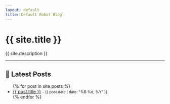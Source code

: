 ```yaml
---
layout: default
title: Default Robot Blog
---
```


# {{ site.title }}

{{ site.description }}

---

## 📝 Latest Posts

<ul>
  {% for post in site.posts %}
    <li>
      <a href="{{ post.url | relative_url }}">{{ post.title }}</a>
      <small>– {{ post.date | date: "%B %d, %Y" }}</small>
    </li>
  {% endfor %}
</ul>
